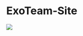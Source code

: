 # ExoTeam-Site

[![](https://img.shields.io/discord/805514340245569536.svg?logo=discord&colorB=7289DA)](https://discord.gg/aGP5kvxFEc)
